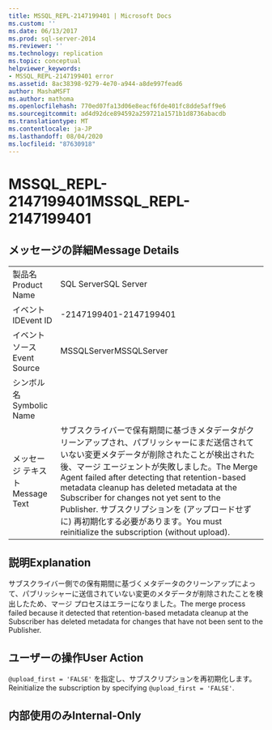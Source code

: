 ```yaml
---
title: MSSQL_REPL-2147199401 | Microsoft Docs
ms.custom: ''
ms.date: 06/13/2017
ms.prod: sql-server-2014
ms.reviewer: ''
ms.technology: replication
ms.topic: conceptual
helpviewer_keywords:
- MSSQL_REPL-2147199401 error
ms.assetid: 8ac38398-9279-4e70-a944-a8de997fead6
author: MashaMSFT
ms.author: mathoma
ms.openlocfilehash: 770ed07fa13d06e8eacf6fde401fc8dde5aff9e6
ms.sourcegitcommit: ad4d92dce894592a259721a1571b1d8736abacdb
ms.translationtype: MT
ms.contentlocale: ja-JP
ms.lasthandoff: 08/04/2020
ms.locfileid: "87630918"
---
```

# <a name="mssql_repl-2147199401"></a><span data-ttu-id="6b85e-102">MSSQL_REPL-2147199401</span><span class="sxs-lookup"><span data-stu-id="6b85e-102">MSSQL_REPL-2147199401</span></span>
    
## <a name="message-details"></a><span data-ttu-id="6b85e-103">メッセージの詳細</span><span class="sxs-lookup"><span data-stu-id="6b85e-103">Message Details</span></span>  
  
|||  
|-|-|  
|<span data-ttu-id="6b85e-104">製品名</span><span class="sxs-lookup"><span data-stu-id="6b85e-104">Product Name</span></span>|<span data-ttu-id="6b85e-105">SQL Server</span><span class="sxs-lookup"><span data-stu-id="6b85e-105">SQL Server</span></span>|  
|<span data-ttu-id="6b85e-106">イベント ID</span><span class="sxs-lookup"><span data-stu-id="6b85e-106">Event ID</span></span>|<span data-ttu-id="6b85e-107">-2147199401</span><span class="sxs-lookup"><span data-stu-id="6b85e-107">-2147199401</span></span>|  
|<span data-ttu-id="6b85e-108">イベント ソース</span><span class="sxs-lookup"><span data-stu-id="6b85e-108">Event Source</span></span>|<span data-ttu-id="6b85e-109">MSSQLServer</span><span class="sxs-lookup"><span data-stu-id="6b85e-109">MSSQLServer</span></span>|  
|<span data-ttu-id="6b85e-110">シンボル名</span><span class="sxs-lookup"><span data-stu-id="6b85e-110">Symbolic Name</span></span>||  
|<span data-ttu-id="6b85e-111">メッセージ テキスト</span><span class="sxs-lookup"><span data-stu-id="6b85e-111">Message Text</span></span>|<span data-ttu-id="6b85e-112">サブスクライバーで保有期間に基づきメタデータがクリーンアップされ、パブリッシャーにまだ送信されていない変更メタデータが削除されたことが検出された後、マージ エージェントが失敗しました。</span><span class="sxs-lookup"><span data-stu-id="6b85e-112">The Merge Agent failed after detecting that retention-based metadata cleanup has deleted metadata at the Subscriber for changes not yet sent to the Publisher.</span></span> <span data-ttu-id="6b85e-113">サブスクリプションを (アップロードせずに) 再初期化する必要があります。</span><span class="sxs-lookup"><span data-stu-id="6b85e-113">You must reinitialize the subscription (without upload).</span></span>|  
  
## <a name="explanation"></a><span data-ttu-id="6b85e-114">説明</span><span class="sxs-lookup"><span data-stu-id="6b85e-114">Explanation</span></span>  
 <span data-ttu-id="6b85e-115">サブスクライバー側での保有期間に基づくメタデータのクリーンアップによって、パブリッシャーに送信されていない変更のメタデータが削除されたことを検出したため、マージ プロセスはエラーになりました。</span><span class="sxs-lookup"><span data-stu-id="6b85e-115">The merge process failed because it detected that retention-based metadata cleanup at the Subscriber has deleted metadata for changes that have not been sent to the Publisher.</span></span>  
  
## <a name="user-action"></a><span data-ttu-id="6b85e-116">ユーザーの操作</span><span class="sxs-lookup"><span data-stu-id="6b85e-116">User Action</span></span>  
 <span data-ttu-id="6b85e-117">`@upload_first = 'FALSE'` を指定し、サブスクリプションを再初期化します。</span><span class="sxs-lookup"><span data-stu-id="6b85e-117">Reinitialize the subscription by specifying `@upload_first = 'FALSE'`.</span></span>  
  
## <a name="internal-only"></a><span data-ttu-id="6b85e-118">内部使用のみ</span><span class="sxs-lookup"><span data-stu-id="6b85e-118">Internal-Only</span></span>  
  
